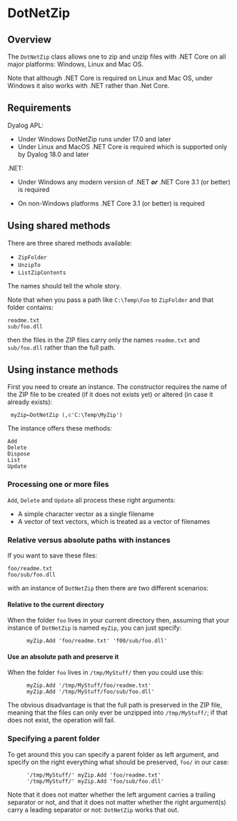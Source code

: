 # DotNetZip


## Overview

The `DotNetZip` class allows one to zip and unzip files with .NET Core on all major platforms: Windows, Linux and Mac OS.

Note that although .NET Core is required on Linux and Mac OS, under Windows it also works with .NET rather than .Net Core.


## Requirements

Dyalog APL: 

* Under Windows DotNetZip runs under 17.0 and later
* Under Linux and MacOS .NET Core is required which is supported only by Dyalog 18.0 and later

.NET: 

* Under Windows any modern version of .NET **_or_** .NET Core 3.1 (or better) is required

* On non-Windows platforms .NET Core 3.1 (or better) is required


## Using shared methods

There are three shared methods available:

* `ZipFolder` 
* `UnzipTo`
* `ListZipContents`

The names should tell the whole story.

Note that when you pass a path like `C:\Temp\Foo` to `ZipFolder` and that folder contains:

```
readme.txt
sub/foo.dll
```

then the files in the ZIP files carry only the names `readme.txt` and `sub/foo.dll` rather than the full path.


## Using instance methods

First you need to create an instance. The constructor requires the name of the ZIP file to be created (if it does not exists yet) or altered (in case it already exists):

```
 myZip←DotNetZip (,⊂'C:\Temp\MyZip')
```

The instance offers these methods:

```
Add             
Delete          
Dispose         
List            
Update          
```


### Processing one or more files

`Add`, `Delete` and `Update` all process these right arguments:

* A simple character vector as a single filename 
* A vector of text vectors, which is treated as a vector of filenames


### Relative versus absolute paths with instances

If you want to save these files:

```
foo/readme.txt
foo/sub/foo.dll
```

with an instance of `DotNetZip` then there are two different scenarios:

#### Relative to the current directory

When the folder `foo` lives in your current directory then, assuming that your instance of `DotNetZip` is named `myZip`, you can just specify:

```
      myZip.Add 'foo/readme.txt' 'f00/sub/foo.dll'
```

#### Use an absolute path and preserve it

When the folder `foo` lives in `/tmp/MyStuff/` then you could use this:

```
      myZip.Add '/tmp/MyStuff/foo/readme.txt' 
      myZip.Add '/tmp/MyStuff/foo/sub/foo.dll'
```

The obvious disadvantage is that the full path is preserved in the ZIP file, meaning that the files can only ever be unzipped into `/tmp/MyStuff/`; if that does not exist, the operation will fail.    


### Specifying a parent folder

To get around this you can specify a parent folder as left argument, and specify on the right everything what should be preserved, `foo/` in our case:

```
      '/tmp/MyStuff/' myZip.Add 'foo/readme.txt' 
      '/tmp/MyStuff/' myZip.Add 'foo/sub/foo.dll'
```

Note that it does not matter whether the left argument carries a trailing separator or not, and that it does not matter whether the right argument(s) carry a leading separator or not: `DotNetZip` works that out.
